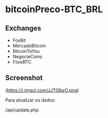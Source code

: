 # bitcoinPreco-BTC_BRL

## Exchanges ##

* FoxBit
* MercadoBitcoin
* BitcoinToYou
* NegocieCoins
* FlowBTC

## Screenshot ##

(https://i.imgur.com/JJT08wO.png)

Para atualizar os dados:

/api/update.php
